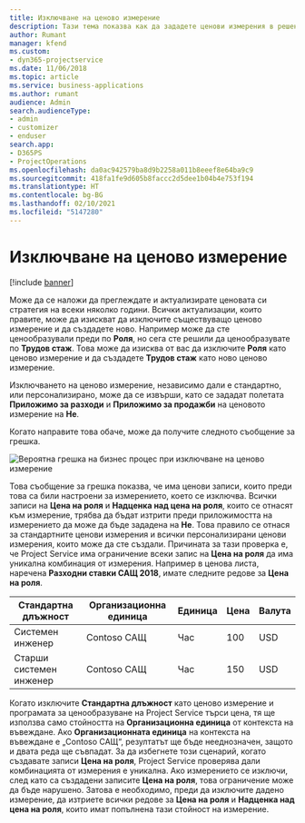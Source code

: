 ```yaml
---
title: Изключване на ценово измерение
description: Тази тема показва как да зададете ценови измерения в решението Project Service.
author: Rumant
manager: kfend
ms.custom:
- dyn365-projectservice
ms.date: 11/06/2018
ms.topic: article
ms.service: business-applications
ms.author: rumant
audience: Admin
search.audienceType:
- admin
- customizer
- enduser
search.app:
- D365PS
- ProjectOperations
ms.openlocfilehash: da0ac942579ba8d9b2258a011b8eeef8e64ba9c9
ms.sourcegitcommit: 418fa1fe9d605b8faccc2d5dee1b04b4e753f194
ms.translationtype: HT
ms.contentlocale: bg-BG
ms.lasthandoff: 02/10/2021
ms.locfileid: "5147280"
---
```

# <a name="turn-off-a-pricing-dimension"></a>Изключване на ценово измерение

[!include [banner](../includes/psa-now-project-operations.md)]

Може да се наложи да преглеждате и актуализирате ценовата си стратегия на всеки няколко години. Всички актуализации, които правите, може да изискват да изключите съществуващо ценово измерение и да създадете ново. Например може да сте ценообразували преди по **Роля**, но сега сте решили да ценообразувате по **Трудов стаж**. Това може да изисква от вас да изключите **Роля** като ценово измерение и да създадете **Трудов стаж** като ново ценово измерение. 

Изключването на ценово измерение, независимо дали е стандартно, или персонализирано, може да се извърши, като се зададат полетата **Приложимо за разходи** и **Приложимо за продажби** на ценовото измерение на **Не**.

Когато направите това обаче, може да получите следното съобщение за грешка.

![Вероятна грешка на бизнес процес при изключване на ценово измерение](media/Business-Process-Error.png)


Това съобщение за грешка показва, че има ценови записи, които преди това са били настроени за измерението, което се изключва. Всички записи на **Цена на роля** и **Надценка над цена на роля**, които се отнасят към измерение, трябва да бъдат изтрити преди приложимостта на измерението да може да бъде зададена на **Не**. Това правило се отнася за стандартните ценови измерения и всички персонализирани ценови измерения, които може да сте създали. Причината за тази проверка е, че Project Service има ограничение всеки запис на **Цена на роля** да има уникална комбинация от измерения. Например в ценова листа, наречена **Разходни ставки САЩ 2018**, имате следните редове за **Цена на роля**. 

| Стандартна длъжност         | Организационна единица    |Единица   |Цена  |Валута  |
| -----------------------|-------------|-------|-------|----------|
| Системен инженер|Contoso САЩ|Час| 100|USD|
| Старши системен инженер|Contoso САЩ|Час| 150| USD|


Когато изключите **Стандартна длъжност** като ценово измерение и програмата за ценообразуване на Project Service търси цена, тя ще използва само стойността на **Организационна единица** от контекста на въвеждане. Ако **Организационната единица** на контекста на въвеждане е „Contoso САЩ“, резултатът ще бъде нееднозначен, защото и двата реда ще съвпадат. За да избегнете този сценарий, когато създавате записи **Цена на роля**, Project Service проверява дали комбинацията от измерения е уникална. Ако измерението се изключи, след като са създадени записите **Цена на роля**, това ограничение може да бъде нарушено. Затова е необходимо, преди да изключите дадено измерение, да изтриете всички редове за **Цена на роля** и **Надценка над цена на роля**, които имат попълнена тази стойност на измерение.

